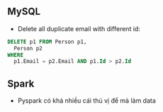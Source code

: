 ## MySQL
- Delete all duplicate email with different id:

```sql
DELETE p1 FROM Person p1,
  Person p2
WHERE
  p1.Email = p2.Email AND p1.Id > p2.Id
```

## Spark

- Pyspark có khá nhiều cái thú vị để mà làm data
